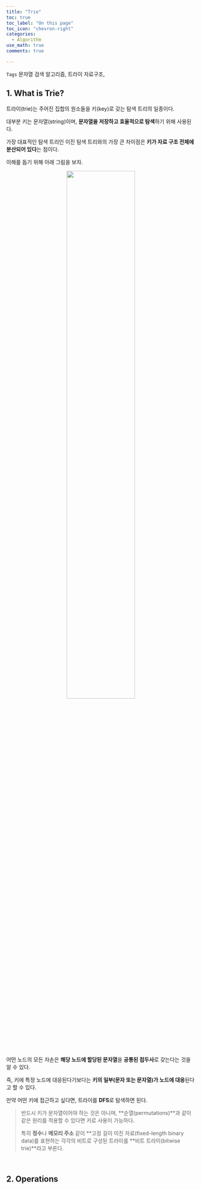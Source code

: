 ```yaml
---
title: "Trie"
toc: true
toc_label: "On this page"
toc_icon: "chevron-right"
categories:
  - Algorithm
use_math: true
comments: true

---
```


`Tags` 문자열 검색 알고리즘, 트라이 자료구조, 

## 1. What is Trie?

트라이(trie)는 주어진 집합의 원소들을 키(key)로 갖는 탐색 트리의 일종이다.

대부분 키는 문자열(string)이며, **문자열을 저장하고 효율적으로 탐색**하기 위해 사용된다.

가장 대표적인 탐색 트리인 이진 탐색 트리와의 가장 큰 차이점은 **키가 자료 구조 전체에 분산되어 있다**는 점이다.

이해를 돕기 위해 아래 그림을 보자.

<center><img src="https://user-images.githubusercontent.com/88201512/150998998-53ab16ac-15c2-403d-9450-ce72e9582292.jpg" width="60%" height="60%"></center>

어떤 노드의 모든 자손은 **해당 노드에 할당된 문자열**을 **공통된 접두사**로 갖는다는 것을 알 수 있다.

즉, 키에 특정 노드에 대응된다기보다는 **키의 일부(문자 또는 문자열)가 노드에 대응**된다고 할 수 있다.

만약 어떤 키에 접근하고 싶다면, 트라이를 **DFS**로 탐색하면 된다.

> 반드시 키가 문자열이어야 하는 것은 아니며, **순열(permutations)**과 같이 같은 원리를 적용할 수 있다면 키로 사용이 가능하다.
> 
> 특히 **정수**나 **메모리 주소** 같이 **고정 길이 이진 자료(fixed-length binary data)를 표현하는 각각의 비트로 구성된 트라이를 **비트 트라이(bitwise trie)**라고 부른다.

<br/>

## 2. Operations



